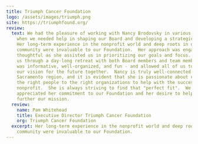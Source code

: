 ```yaml
---
title: Triumph Cancer Foundation
logo: /assets/images/triumph.png
site: https://triumphfound.org/
review:
  text: We had the pleasure of working with Nancy Brodovsky in various capacities
    when we needed help in shaping our Board and developing a strategic plan. 
    Her long-term experience in the nonprofit world and deep roots in our
    community were invaluable to our Foundation.  Her approach was engaging and
    thoughtful as she assisted us in prioritizing our goals and focus. She lead
    us through a day-long retreat with both Board members and team members that
    was informative, well-organized, and fun - and allowed all of us to craft
    our vision for the future together.  Nancy is truly well-connected in the
    Sacramento region, and it is evident that she is passionate about connecting
    the right people to the right organizations to help with the success of a
    nonprofit.  She is always striving to find that "perfect fit".  We truly
    appreciated her commitment to our Foundation and her desire to help us
    further our mission.
  review:
    name: Pam Whitehead
    title: Executive Director Triumph Cancer Foundation
    org: Triumph Cancer Foundation
  excerpt: Her long-term experience in the nonprofit world and deep roots in our
    community were invaluable to our Foundation.
---
```

